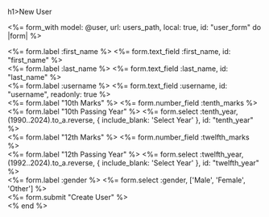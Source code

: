 h1>New User</h1>

<%= form_with model: @user, url: users_path, local: true, id: "user_form" do |form| %>
  <div>
    <%= form.label :first_name %>
    <%= form.text_field :first_name, id: "first_name" %>
  </div>

  <div>
    <%= form.label :last_name %>
    <%= form.text_field :last_name, id: "last_name" %>
  </div>

  <div>
    <%= form.label :username %>
    <%= form.text_field :username, id: "username", readonly: true %>
  </div>

  <div>
    <%= form.label "10th Marks" %>
    <%= form.number_field :tenth_marks %>
  </div>

  <div>
    <%= form.label "10th Passing Year" %>
    <%= form.select :tenth_year, (1990..2024).to_a.reverse, { include_blank: 'Select Year' }, id: "tenth_year" %>
  </div>

  <div>
    <%= form.label "12th Marks" %>
    <%= form.number_field :twelfth_marks %>
  </div>

  <div>
    <%= form.label "12th Passing Year" %>
    <%= form.select :twelfth_year, (1992..2024).to_a.reverse, { include_blank: 'Select Year' }, id: "twelfth_year" %>
  </div>

  <div>
    <%= form.label :gender %>
    <%= form.select :gender, ['Male', 'Female', 'Other'] %>
  </div>

  <div>
    <%= form.submit "Create User" %>
  </div>
<% end %>

<!-- Inline jQuery Script -->
<script>
  $(document).ready(function() {
    // Username auto-generation based on first name and last name
    $('#first_name, #last_name').on('input', function() {
      var firstName = $('#first_name').val().trim().toLowerCase();
      var lastName = $('#last_name').val().trim().toLowerCase();

      if (firstName && lastName) {
        $('#username').val(firstName + '.' + lastName);
      }
    });

    // Store all available 12th year options in an array
    var allYears = [];
    $('#twelfth_year option').each(function() {
      if ($(this).val()) {
        allYears.push($(this).val());
      }
    });

    // Dynamically restrict 12th passing year options based on 10th passing year
    $('#tenth_year').on('change', function() {
      var tenthYear = parseInt($(this).val());
      var $twelfthYear = $('#twelfth_year');

      // Clear and reset the 12th passing year options
      $twelfthYear.empty();

      if (!isNaN(tenthYear)) {
        var startYear = tenthYear + 2; // Assuming 12th is 2 years after 10th

        // Add a blank default option
        $twelfthYear.append($('<option>', { value: '', text: 'Select Year' }));

        // Add options that are greater than or equal to startYear
        $.each(allYears, function(index, year) {
          if (parseInt(year) >= startYear) {
            $twelfthYear.append($('<option>', { value: year, text: year }));
          }
        });
      } else {
        // If 10th year is not selected, show all years
        $twelfthYear.append($('<option>', { value: '', text: 'Select Year' }));
        $.each(allYears, function(index, year) {
          $twelfthYear.append($('<option>', { value: year, text: year }));
        });
      }
    });
  });
</script>
